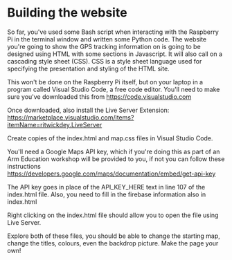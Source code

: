 # Building the website

So far, you've used some Bash script when interacting with the Raspberry Pi in the terminal window and written some Python code. The website you're going to show the GPS tracking information on is going to be designed using HTML with some sections in Javascript. It will also call on a cascading style sheet (CSS). CSS is a style sheet language used for specifying the presentation and styling of the HTML site.

This won't be done on the Raspberry Pi itself, but on your laptop in a program called Visual Studio Code, a free code editor. You'll need to make sure you've downloaded this from https://code.visualstudio.com

Once downloaded, also install the Live Server Extension: https://marketplace.visualstudio.com/items?itemName=ritwickdey.LiveServer

Create copies of the index.html and map.css files in Visual Studio Code.

You'll need a Google Maps API key, which if you're doing this as part of an Arm Education workshop will be provided to you, if not you can follow these instructions https://developers.google.com/maps/documentation/embed/get-api-key

The API key goes in place of the API_KEY_HERE text in line 107 of the index.html file.
Also, you need to fill in the firebase information also in index.html

Right clicking on the index.html file should allow you to open the file using Live Server.

Explore both of these files, you should be able to change the starting map, change the titles, colours, even the backdrop picture. Make the page your own!
